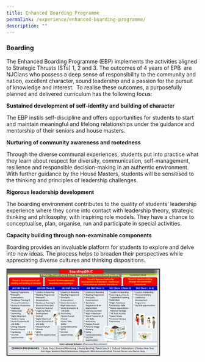 ```yaml
---
title: Enhanced Boarding Programme
permalink: /experience/enhanced-boarding-programme/
description: ""
---
```


### Boarding

The Enhanced Boarding Programme (EBP) implements the activities aligned to Strategic Thrusts (STs) 1, 2 and 3. The outcomes of 4 years of EPB  are NJCIans who possess a deep sense of responsibility to the community and nation, excellent character, sound leadership and a passion for the pursuit of knowledge and interest.  To realise these outcomes, a purposefully planned and delivered curriculum has the following focus:

**Sustained development of self-identity and building of character**

The EBP instils self-discipline and offers opportunities for students to start and maintain meaningful and lifelong relationships under the guidance and mentorship of their seniors and house masters.

**Nurturing of community awareness and rootedness**

Through the diverse communal experiences, students put into practice what they learn about respect for diversity, communication, self-management, resilience and responsible decision-making in an authentic environment. With further guidance by the House Masters, students will be sensitised to the thinking and principles of leadership challenges.

**Rigorous leadership development**

The boarding environment contributes to the quality of students’ leadership experience where they come into contact with leadership theory, strategic thinking and philosophy, with inspiring role models. They have a chance to conceptualise, plan, organise, run and participate in special activities.

**Capacity building through non-examinable components**

Boarding provides an invaluable platform for students to explore and delve into new ideas. The process helps to broaden their perspectives while appreciating diverse cultures and thinking dispositions.

<img src="/images/boarding1.png" 
     style="width:80%">
